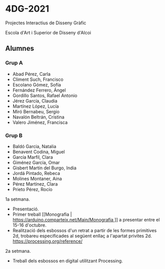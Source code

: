 # 4DG-2021
Projectes Interactius de Disseny Gràfic

Escola d'Art i Superior de Disseny d'Alcoi

## Alumnes

### Grup A

* Abad	Pérez,	Carla
* Climent	Such,	Francisco
* Escolano	Gómez,	Sofía
* Fernández	Ferrero,	Ángel
* Gordillo	Santos,	Rafael Antonio
* Jérez	García,	Claudia
* Martínez	López,	Lucía
* Miró	Bernabeu,	Sergio
* Navalón Beltrán,	Cristina
* Valero	Jiménez,	Francisca

### Grup B

* Baldó	Garcia,	Natalia
* Benavent	Codina,	Miguel
* García	Marfil,	Clara
* Giménez	García,	Omar
* Gisbert	Martín	del	Burgo,	India
* Jordá	Pintado,	Rebeca
* Molines	Montaner,	Aina
* Pérez	Martínez,	Clara
* Prieto	Pérez,	Rocío


1a setmana.
 * Presentació.
 * Primer treball [[Monografia | https://arduino.comparteix.net/Main/Monografia ]] a presentar entre el 15-16 d'octubre.
 * Realització dels esbossos d'un retrat a partir de les formes primitives 2d, trobareu especificades al següent enllaç a l'apartat privites 2d. https://processing.org/reference/ 
 
2a setmana.
* Treball dels esbossos en digital utilitzant Processing.
 
